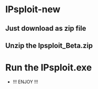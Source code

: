 # IPsploit-new


## Just download as zip file
## Unzip the Ipsploit_Beta.zip
#
#
#
# Run the IPsploit.exe
 
* !!! ENJOY !!!
